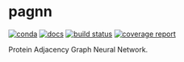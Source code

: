 # pagnn

[![conda](https://img.shields.io/conda/dn/kimlab/pagnn.svg)](https://anaconda.org/kimlab/pagnn/)
[![docs](https://img.shields.io/badge/docs-v0.1.11-blue.svg)](https://kimlab.gitlab.io/pagnn/v0.1.11/)
[![build status](https://gitlab.com/kimlab/pagnn/badges/v0.1.11/build.svg)](https://gitlab.com/kimlab/pagnn/commits/v0.1.11/)
[![coverage report](https://gitlab.com/kimlab/pagnn/badges/v0.1.11/coverage.svg)](https://kimlab.gitlab.io/pagnn/v0.1.11/htmlcov/)

Protein Adjacency Graph Neural Network.
